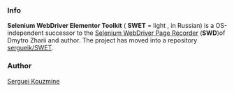 ### Info
__Selenium WebDriver Elementor Toolkit__  ( __SWET__  = light , in Russian) is a OS-independent successor to the [Selenium WebDriver Page Recorder](https://github.com/dzharii/swd-recorder) (__SWD__)of
Dmytro Zharii and author. The project has moved into a repository [sergueik/SWET](https://github.com/sergueik/SWET).

### Author
[Serguei Kouzmine](kouzmine_serguei@yahoo.com)

